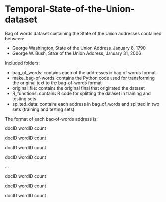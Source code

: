 # Temporal-State-of-the-Union-dataset
Bag of words dataset containing the State of the Union addresses contained between:
- George Washington, State of the Union Address, January 8, 1790
- George W. Bush, State of the Union Address, January 31, 2006

Included folders: 
- bag_of_words: contains each of the addresses in bag of words format
- make_bag-of-words: contains the Python code used for transforming the original text to the bag-of-words format
- original_file: contains the original final that originated the dataset
- R_functions: contains R code for splitting the dataset in training and testing sets
- splited_data: contains each address in bag_of_words and splitted in two sets (training and testing sets)

The format of each bag-of-words address is:

docID wordID count 

docID wordID count 

docID wordID count 

docID wordID count 

... 

docID wordID count 

docID wordID count 

docID wordID count 
